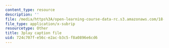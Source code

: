 ```yaml
---
content_type: resource
description: ''
file: /media/https%3A/open-learning-course-data-rc.s3.amazonaws.com/18-06sc-linear-algebra-fall-2011/724c707fe56ce2acb3c5f8a0896e6cd6_zWxhmBCdvFs.srt
file_type: application/x-subrip
resourcetype: Other
title: 3play caption file
uid: 724c707f-e56c-e2ac-b3c5-f8a0896e6cd6
---
```

